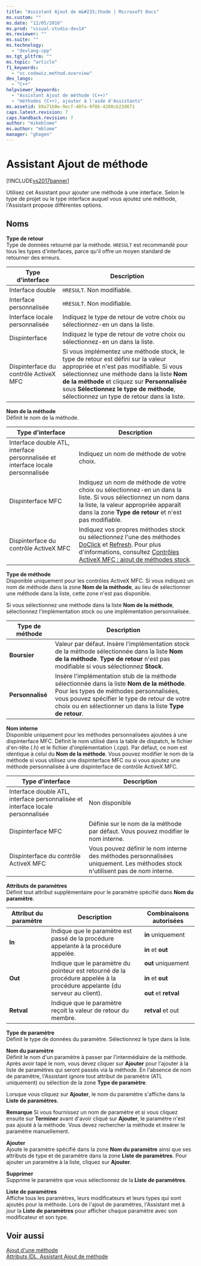 ```yaml
---
title: "Assistant Ajout de m&#233;thode | Microsoft Docs"
ms.custom: ""
ms.date: "12/05/2016"
ms.prod: "visual-studio-dev14"
ms.reviewer: ""
ms.suite: ""
ms.technology: 
  - "devlang-cpp"
ms.tgt_pltfrm: ""
ms.topic: "article"
f1_keywords: 
  - "vc.codewiz.method.overview"
dev_langs: 
  - "C++"
helpviewer_keywords: 
  - "Assistant Ajout de méthode (C++)"
  - "méthodes (C++), ajouter à l'aide d'Assistants"
ms.assetid: b9a71b0e-9ecf-40fa-9f86-4200cb23d671
caps.latest.revision: 7
caps.handback.revision: 7
author: "mikeblome"
ms.author: "mblome"
manager: "ghogen"
---
```

# Assistant Ajout de m&#233;thode
[!INCLUDE[vs2017banner](../assembler/inline/includes/vs2017banner.md)]

Utilisez cet Assistant pour ajouter une méthode à une interface.  Selon le type de projet ou le type interface auquel vous ajoutez une méthode, l'Assistant propose différentes options.  
  
## Noms  
 **Type de retour**  
 Type de données retourné par la méthode.  `HRESULT` est recommandé pour tous les types d'interfaces, parce qu'il offre un moyen standard de retourner des erreurs.  
  
|Type d'interface|Description|  
|----------------------|-----------------|  
|Interface double|`HRESULT`.  Non modifiable.|  
|Interface personnalisée|`HRESULT`.  Non modifiable.|  
|Interface locale personnalisée|Indiquez le type de retour de votre choix ou sélectionnez\-en un dans la liste.|  
|Dispinterface|Indiquez le type de retour de votre choix ou sélectionnez\-en un dans la liste.|  
|Dispinterface du contrôle ActiveX MFC|Si vous implémentez une méthode stock, le type de retour est défini sur la valeur appropriée et n'est pas modifiable.  Si vous sélectionnez une méthode dans la liste **Nom de la méthode** et cliquez sur **Personnalisée** sous **Sélectionnez le type de méthode**, sélectionnez un type de retour dans la liste.|  
  
 **Nom de la méthode**  
 Définit le nom de la méthode.  
  
|Type d'interface|Description|  
|----------------------|-----------------|  
|Interface double ATL, interface personnalisée et interface locale personnalisée|Indiquez un nom de méthode de votre choix.|  
|Dispinterface MFC|Indiquez un nom de méthode de votre choix ou sélectionnez\-en un dans la liste.  Si vous sélectionnez un nom dans la liste, la valeur appropriée apparaît dans la zone **Type de retour** et n'est pas modifiable.|  
|Dispinterface du contrôle ActiveX MFC|Indiquez vos propres méthodes stock ou sélectionnez l'une des méthodes [DoClick](../Topic/COleControl::DoClick.md) et [Refresh](../Topic/COleControl::Refresh.md).  Pour plus d'informations, consultez [Contrôles ActiveX MFC : ajout de méthodes stock](../mfc/mfc-activex-controls-adding-stock-methods.md).|  
  
 **Type de méthode**  
 Disponible uniquement pour les contrôles ActiveX MFC.  Si vous indiquez un nom de méthode dans la zone **Nom de la méthode**, au lieu de sélectionner une méthode dans la liste, cette zone n'est pas disponible.  
  
 Si vous sélectionnez une méthode dans la liste **Nom de la méthode**, sélectionnez l'implémentation stock ou une implémentation personnalisée.  
  
|Type de méthode|Description|  
|---------------------|-----------------|  
|**Boursier**|Valeur par défaut.  Insère l'implémentation stock de la méthode sélectionnée dans la liste **Nom de la méthode**.  **Type de retour** n'est pas modifiable si vous sélectionnez **Stock**.|  
|**Personnalisé**|Insère l'implémentation stub de la méthode sélectionnée dans la liste **Nom de la méthode**.  Pour les types de méthodes personnalisées, vous pouvez spécifier le type de retour de votre choix ou en sélectionner un dans la liste **Type de retour**.|  
  
 **Nom interne**  
 Disponible uniquement pour les méthodes personnalisées ajoutées à une dispinterface MFC.  Définit le nom utilisé dans la table de dispatch, le fichier d'en\-tête \(.h\) et le fichier d'implémentation \(.cpp\).  Par défaut, ce nom est identique à celui du **Nom de la méthode**.  Vous pouvez modifier le nom de la méthode si vous utilisez une dispinterface MFC ou si vous ajoutez une méthode personnalisée à une dispinterface de contrôle ActiveX MFC.  
  
|Type d'interface|Description|  
|----------------------|-----------------|  
|Interface double ATL, interface personnalisée et interface locale personnalisée|Non disponible|  
|Dispinterface MFC|Définie sur le nom de la méthode par défaut.  Vous pouvez modifier le nom interne.|  
|Dispinterface du contrôle ActiveX MFC|Vous pouvez définir le nom interne des méthodes personnalisées uniquement.  Les méthodes stock n'utilisent pas de nom interne.|  
  
 **Attributs de paramètres**  
 Définit tout attribut supplémentaire pour le paramètre spécifié dans **Nom du paramètre**.  
  
|Attribut du paramètre|Description|Combinaisons autorisées|  
|---------------------------|-----------------|-----------------------------|  
|**In**|Indique que le paramètre est passé de la procédure appelante à la procédure appelée.|**in** uniquement<br /><br /> **in** et **out**|  
|**Out**|Indique que le paramètre du pointeur est retourné de la procédure appelée à la procédure appelante \(du serveur au client\).|**out** uniquement<br /><br /> **in** et **out**<br /><br /> **out** et **retval**|  
|**Retval**|Indique que le paramètre reçoit la valeur de retour du membre.|**retval** et out|  
  
 **Type de paramètre**  
 Définit le type de données du paramètre.  Sélectionnez le type dans la liste.  
  
 **Nom du paramètre**  
 Définit le nom d'un paramètre à passer par l'intermédiaire de la méthode.  Après avoir tapé le nom, vous devez cliquer sur **Ajouter** pour l'ajouter à la liste de paramètres qui seront passés via la méthode.  En l'absence de nom de paramètre, l'Assistant ignore tout attribut de paramètre \(ATL uniquement\) ou sélection de la zone **Type de paramètre**.  
  
 Lorsque vous cliquez sur **Ajouter**, le nom du paramètre s'affiche dans la **Liste de paramètres**.  
  
 **Remarque** Si vous fournissez un nom de paramètre et si vous cliquez ensuite sur **Terminer** avant d'avoir cliqué sur **Ajouter**, le paramètre n'est pas ajouté à la méthode.  Vous devez rechercher la méthode et insérer le paramètre manuellement.  
  
 **Ajouter**  
 Ajoute le paramètre spécifié dans la zone **Nom du paramètre** ainsi que ses attributs de type et de paramètre dans la zone **Liste de paramètres**.  Pour ajouter un paramètre à la liste, cliquez sur **Ajouter**.  
  
 **Supprimer**  
 Supprime le paramètre que vous sélectionnez de la **Liste de paramètres**.  
  
 **Liste de paramètres**  
 Affiche tous les paramètres, leurs modificateurs et leurs types qui sont ajoutés pour la méthode.  Lors de l'ajout de paramètres, l'Assistant met à jour la **Liste de paramètres** pour afficher chaque paramètre avec son modificateur et son type.  
  
## Voir aussi  
 [Ajout d'une méthode](../ide/adding-a-method-visual-cpp.md)   
 [Attributs IDL, Assistant Ajout de méthode](../ide/idl-attributes-add-method-wizard.md)